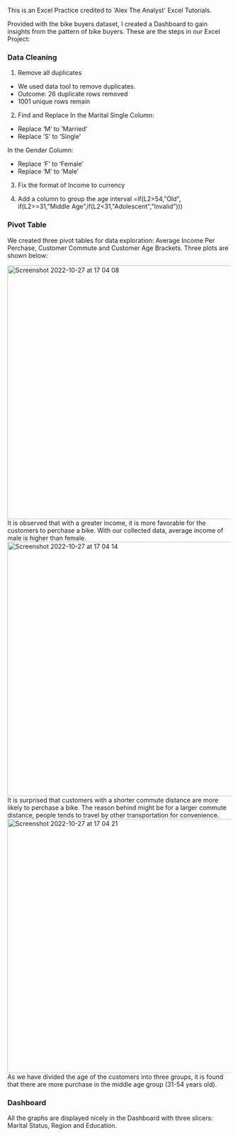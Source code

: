 This is an Excel Practice credited to 'Alex The Analyst' Excel Tutorials.

Provided with the bike buyers dataset, I created a Dashboard to gain insights from the pattern of bike buyers. These are the steps in our Excel Project:

### Data Cleaning
1. Remove all duplicates
- We used data tool to remove duplicates.
- Outcome: 26 duplicate rows removed
- 1001 unique rows remain

2. Find and Replace
In the Marital Single Column:
- Replace ‘M’ to ‘Married’
- Replace ’S’ to ‘Single’

In the Gender Column:
- Replace ‘F’ to ‘Female’
- Replace ‘M’ to ‘Male’

3. Fix the format of Income to currency

4. Add a column to group the age interval
=if(L2>54,"Old", if(L2>=31,"Middle Age”,if(L2<31,"Adolescent","Invalid")))

### Pivot Table
We created three pivot tables for data exploration: Average Income Per Perchase, Customer Commute and Customer Age Brackets. Three plots are shown below:

<img width="573" alt="Screenshot 2022-10-27 at 17 04 08" src="https://user-images.githubusercontent.com/108580837/198341472-e759ad87-5503-4a99-a06d-ab11902d16c4.png">
It is observed that with a greater income, it is more favorable for the customers to perchase a bike. With our collected data, average income of male is higher than female.


<img width="575" alt="Screenshot 2022-10-27 at 17 04 14" src="https://user-images.githubusercontent.com/108580837/198342339-6628426f-c18f-4e07-afdc-8c9f6b32eb2a.png">
It is surprised that customers with a shorter commute distance are more likely to perchase a bike. The reason behind might be for a larger commute distance, people tends to travel by other transportation for convenience.

<img width="574" alt="Screenshot 2022-10-27 at 17 04 21" src="https://user-images.githubusercontent.com/108580837/198343032-d8a3a982-73c2-4b51-8824-24168e43787c.png">
As we have divided the age of the customers into three groups, it is found that there are more purchase in the middle age group (31-54 years old).

### Dashboard
All the graphs are displayed nicely in the Dashboard with three slicers: Marital Status, Region and Education.
